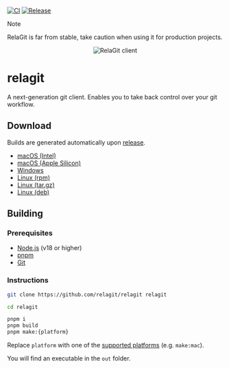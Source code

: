 [![CI](https://github.com/relagit/relagit/actions/workflows/ci.yml/badge.svg)](https://github.com/relagit/relagit/actions/workflows/ci.yml)
[![Release](https://github.com/relagit/relagit/actions/workflows/release.yml/badge.svg)](https://github.com/relagit/relagit/actions/workflows/release.yml)

> [!NOTE]
> RelaGit is far from stable, take caution when using it for production projects.

<div align="center">
	<picture>
	  <source media="(prefers-color-scheme: dark)" srcset="https://rela.dev/assets/projects/client-dark.png">
	  <source media="(prefers-color-scheme: light)" srcset="https://rela.dev/assets/projects/client-light.png">
	  <img alt="RelaGit client" src="https://rela.dev/assets/projects/client-dark.png#">
	</picture>
</div>

# relagit

A next-generation git client. Enables you to take back control over your git workflow.

## Download

Builds are generated automatically upon [release](https://github.com/relagit/relagit/releases).

-   [macOS (Intel)](https://github.com/relagit/relagit/releases/latest/download/RelaGit-mac-x64.dmg)
-   [macOS (Apple Silicon)](https://github.com/relagit/relagit/releases/latest/download/RelaGit-mac-arm64.dmg)
-   [Windows](https://github.com/relagit/relagit/releases/latest/download/RelaGit-win.zip)
-   [Linux (rpm)](https://github.com/relagit/relagit/releases/latest/download/RelaGit-linux.rpm)
-   [Linux (tar.gz)](https://github.com/relagit/relagit/releases/latest/download/RelaGit-linux.tar.gz)
-   [Linux (deb)](https://github.com/relagit/relagit/releases/latest/download/RelaGit-linux.deb)

## Building

### Prerequisites

-   [Node.js](https://nodejs.org/en/) (v18 or higher)
-   [pnpm](https://pnpm.io/)
-   [Git](https://git-scm.com/)

### Instructions

```bash
git clone https://github.com/relagit/relagit relagit

cd relagit

pnpm i
pnpm build
pnpm make:{platform}
```

Replace `platform` with one of the [supported platforms](https://github.com/relagit/relagit/blob/main/package.json#L19-L21) (e.g. `make:mac`).

You will find an executable in the `out` folder.
